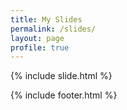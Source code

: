 ```yaml
---
title: My Slides
permalink: /slides/
layout: page
profile: true
---
```


{% include slide.html %}

{% include footer.html %}


